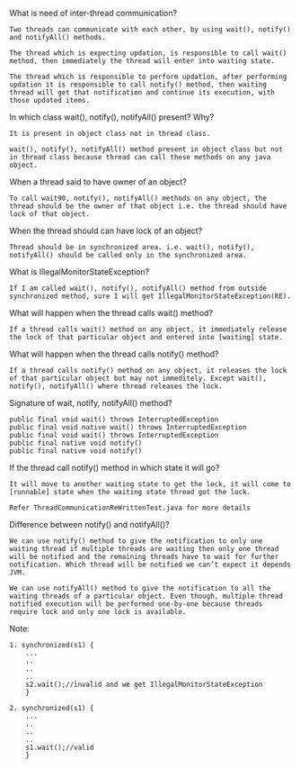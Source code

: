 What is need of inter-thread communication?

	Two threads can communicate with each other, by using wait(), notify() and notifyAll() methods. 
	
	The thread which is expecting updation, is responsible to call wait() method, then immediately the thread will enter into waiting state. 

	The thread which is responsible to perform updation, after performing updation it is responsible to call notify() method, then waiting thread will get that notification and continue its execution, with those updated items.

In which class wait(), notify(), notifyAll() present? Why?

	It is present in object class not in thread class. 

	wait(), notify(), notifyAll() method present in object class but not in thread class because thread can call these methods on any java object.

When a thread said to have owner of an object?

	To call wait90, notify(), notifyAll() methods on any object, the thread should be the owner of that object i.e. the thread should have lock of that object.

When the thread should can have lock of an object?

	Thread should be in synchronized area. i.e. wait(), notify(), notifyAll() should be called only in the synchronized area.

What is IllegalMonitorStateException?

	If I am called wait(), notify(), notifyAll() method from outside synchronized method, sure I will get IllegalMonitorStateException(RE).

What will happen when the thread calls wait() method?

	If a thread calls wait() method on any object, it immediately release the lock of that particular object and entered into [waiting] state.

What will happen when the thread calls notify() method?

	If a thread calls notify() method on any object, it releases the lock of that particular object but may not immeditely. Except wait(), notify(), notifyAll() where thread releases the lock.

Signature of wait, notify, notifyAll() method?

	public final void wait() throws InterruptedException
	public final void native wait() throws InterruptedException
	public final void wait() throws InterruptedException
	public final native void notify() 
	public final native void notify() 

If the thread call notify() method in which state it will go?

	It will move to another waiting state to get the lock, it will come to [runnable] state when the waiting state thread got the lock.

	Refer ThreadCommunicationReWrittenTest.java for more details

Difference between notify() and notifyAll()?

	We can use notify() method to give the notification to only one waiting thread if multiple threads are waiting then only one thread will be notified and the remaining threads have to wait for further notification. Which thread will be notified we can’t expect it depends JVM.

	We can use notifyAll() method to give the notification to all the waiting threads of a particular object. Even though, multiple thread notified execution will be performed one-by-one because threads require lock and only one lock is available.

Note:

	1. synchronized(s1) {
		...
		..
		..
		..
		s2.wait();//invalid and we get IllegalMonitorStateException
	    }

	2. synchronized(s1) {
		...
		..
		..
		..
		s1.wait();//valid
	    }
	
	